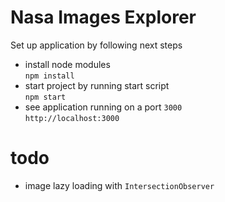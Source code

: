 # Nasa Images Explorer

Set up application by following next steps

- install node modules  
  `npm install`
- start project by running start script  
   `npm start`
- see application running on a port `3000`  
   `http://localhost:3000`

# todo
- image lazy loading with `IntersectionObserver`
